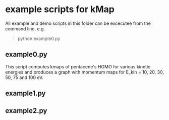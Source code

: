 # example scripts for kMap
All example and demo scripts in this folder can be excecutee from the command line, e.g.

> python example0.py

## example0.py
This script computes kmaps of pentacene's HOMO for various kinetic energies and
produces a graph with momentum maps for E_kin = 10, 20, 30, 50, 75 and 100 eV.

## example1.py

## example2.py

